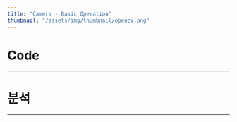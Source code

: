 ```yaml
---
title: "Camera - Basic Operation"
thumbnail: "/assets/img/thumbnail/opencv.png"
---
```


# Code
---

# 분석
---

